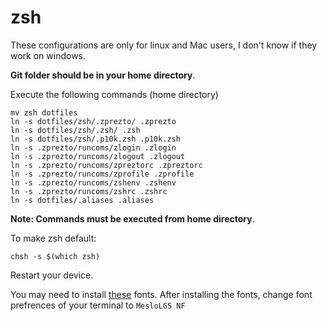 # zsh

These configurations are only for linux and Mac users, I don't know if they work on windows.

**Git folder should be in your home directory**.

Execute the following commands (home directory)
```
mv zsh dotfiles
ln -s dotfiles/zsh/.zprezto/ .zprezto
ln -s dotfiles/zsh/.zsh/ .zsh
ln -s dotfiles/zsh/.p10k.zsh .p10k.zsh
ln -s .zprezto/runcoms/zlogin .zlogin
ln -s .zprezto/runcoms/zlogout .zlogout
ln -s .zprezto/runcoms/zpreztorc .zpreztorc
ln -s .zprezto/runcoms/zprofile .zprofile
ln -s .zprezto/runcoms/zshenv .zshenv
ln -s .zprezto/runcoms/zshrc .zshrc
ln -s dotfiles/.aliases .aliases
```
**Note: Commands must be executed from home directory**.


To make zsh default:
```
chsh -s $(which zsh)
```
Restart your device.


You may need to install [these](https://github.com/romkatv/powerlevel10k#meslo-nerd-font-patched-for-powerlevel10k) fonts. After installing the fonts, change font prefrences of your terminal to `MesloLGS NF`

